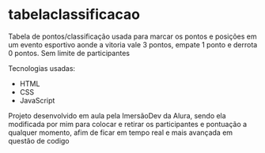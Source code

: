 # tabelaclassificacao

Tabela de pontos/classificação usada para marcar os pontos e posições em um evento esportivo aonde a vitoria vale 3 pontos, empate 1 ponto e derrota 0 pontos.
Sem limite de participantes

Tecnologias usadas:

- HTML
- CSS
- JavaScript


Projeto desenvolvido em aula pela ImersãoDev da Alura, sendo ela modificada por mim para colocar e retirar os participantes e pontuação a qualquer momento,
afim de ficar em tempo real e mais avançada em questão de codigo
